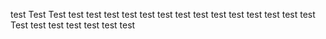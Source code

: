 test
Test
Test
test
test
test
test
test
test
test
test
test
test
test
test
test
test
Test
test
test
test
test
test
test
